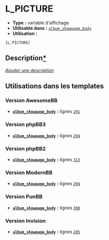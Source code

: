 # L_PICTURE
* __Type__ __:__ variable d'affichage
* __Utilisable dans__ __:__ [`album_showpage_body`](../tpl/album_showpage_body.md#readme)
* __Utilisation__ __:__

```smarty
{L_PICTURE}
```

## Description[*](https://fa-tvars.appspot.com/var/L_PICTURE)
[*Ajouter une description*](https://fa-tvars.appspot.com/var/L_PICTURE)

## Utilisations dans les templates

### Version AwesomeBB
* __[`album_showpage_body`](../tpl/album_showpage_body.md#readme)__ __:__ lignes [`291`](../src/awesomebb/album_showpage_body.tpl#L291)

### Version phpBB3
* __[`album_showpage_body`](../tpl/album_showpage_body.md#readme)__ __:__ lignes [`294`](../src/prosilver/album_showpage_body.tpl#L294)

### Version phpBB2
* __[`album_showpage_body`](../tpl/album_showpage_body.md#readme)__ __:__ lignes [`313`](../src/subsilver/album_showpage_body.tpl#L313)

### Version ModernBB
* __[`album_showpage_body`](../tpl/album_showpage_body.md#readme)__ __:__ lignes [`294`](../src/modernbb/album_showpage_body.tpl#L294)

### Version PunBB
* __[`album_showpage_body`](../tpl/album_showpage_body.md#readme)__ __:__ lignes [`300`](../src/punbb/album_showpage_body.tpl#L300)

### Version Invision
* __[`album_showpage_body`](../tpl/album_showpage_body.md#readme)__ __:__ lignes [`285`](../src/invision/album_showpage_body.tpl#L285)

